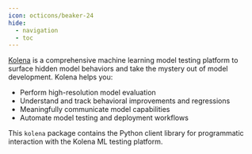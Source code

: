 ```yaml
---
icon: octicons/beaker-24
hide:
  - navigation
  - toc
---
```


[Kolena](https://www.kolena.io) is a comprehensive machine learning model testing platform to surface hidden model
behaviors and take the mystery out of model development. Kolena helps you:

- Perform high-resolution model evaluation
- Understand and track behavioral improvements and regressions
- Meaningfully communicate model capabilities
- Automate model testing and deployment workflows

This `kolena` package contains the Python client library for programmatic interaction with the Kolena ML testing
platform.
